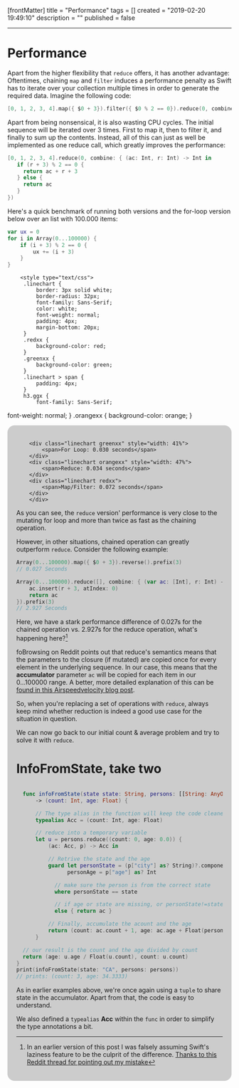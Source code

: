 [frontMatter]
title = "Performance"
tags = []
created = "2019-02-20 19:49:10"
description = ""
published = false

---

# Performance

Apart from the higher flexibility that `reduce` offers, it has another
advantage: Oftentimes, chaining `map` and `filter` induces a performance
penalty as Swift has to iterate over your collection multiple times in
order to generate the required data. Imagine the following code:

``` Swift
[0, 1, 2, 3, 4].map({ $0 + 3}).filter({ $0 % 2 == 0}).reduce(0, combine: +)
```

Apart from being nonsensical, it is also wasting CPU cycles. The initial
sequence will be iterated over 3 times. First to map it, then to filter
it, and finally to sum up the contents. Instead, all of this can just as
well be implemented as one reduce call, which greatly improves the
performance:

``` Swift
[0, 1, 2, 3, 4].reduce(0, combine: { (ac: Int, r: Int) -> Int in 
   if (r + 3) % 2 == 0 {
     return ac + r + 3
   } else {
     return ac
   }
})
```

Here\'s a quick benchmark of running both versions and the for-loop
version below over an list with 100.000 items:

``` Swift
var ux = 0
for i in Array(0...100000) {
    if (i + 3) % 2 == 0 {
        ux += (i + 3)
    }
}
```

        <style type="text/css">
         .linechart {
             border: 3px solid white;
             border-radius: 32px;
             font-family: Sans-Serif;
             color: white;
             font-weight: normal;
             padding: 4px;
             margin-bottom: 20px;
         }
         .redxx {
             background-color: red;
         }
         .greenxx {
             background-color: green;
         }
         .linechart > span {
             padding: 4px;
         }
         h3.ggx {
             font-family: Sans-Serif;
font-weight: normal;
         }
         .orangexx {
             background-color: orange;
         }
        </style>
        <div style="background-color: #ccc; padding: 20px; border-radius: 16px;">

        <div class="linechart greenxx" style="width: 41%">
            <span>For Loop: 0.030 seconds</span>
        </div>
        <div class="linechart orangexx" style="width: 47%">
            <span>Reduce: 0.034 seconds</span>
        </div>
        <div class="linechart redxx">
            <span>Map/Filter: 0.072 seconds</span>
        </div>
        </div>

As you can see, the `reduce` version\' performance is very close to the
mutating for loop and more than twice as fast as the chaining operation.

However, in other situations, chained operation can greatly outperform
`reduce`. Consider the following example:

``` Swift
Array(0...100000).map({ $0 + 3}).reverse().prefix(3)
// 0.027 Seconds
```

``` Swift
Array(0...100000).reduce([], combine: { (var ac: [Int], r: Int) -> [Int] in
    ac.insert(r + 3, atIndex: 0)
    return ac
}).prefix(3)
// 2.927 Seconds
```

Here, we have a stark performance difference of 0.027s for the chained
operation vs. 2.927s for the reduce operation, what\'s happening
here?[^2]

foBrowsing on Reddit points out that reduce\'s semantics means that the
parameters to the closure (if mutated) are copied once for every element
in the underlying sequence. In our case, this means that the
**accumulator** parameter `ac` will be copied for each item in our
0...100000 range. A better, more detailed explanation of this can be
[found in this Airspeedvelocity blog
post](http://airspeedvelocity.net/2015/08/03/arrays-linked-lists-and-performance/).

So, when you\'re replacing a set of operations with `reduce`, always
keep mind whether reduction is indeed a good use case for the situation
in question.

We can now go back to our initial count & average problem and try to
solve it with `reduce`.

# InfoFromState, take two

``` Swift

  func infoFromState(state state: String, persons: [[String: AnyObject]]) 
      -> (count: Int, age: Float) {

      // The type alias in the function will keep the code cleaner
      typealias Acc = (count: Int, age: Float)

      // reduce into a temporary variable
      let u = persons.reduce((count: 0, age: 0.0)) {
          (ac: Acc, p) -> Acc in

          // Retrive the state and the age
          guard let personState = (p["city"] as? String)?.componentsSeparatedByString(", ").last,
                personAge = p["age"] as? Int

            // make sure the person is from the correct state
            where personState == state

            // if age or state are missing, or personState!=state, leave
            else { return ac }

          // Finally, accumulate the acount and the age
          return (count: ac.count + 1, age: ac.age + Float(personAge))
      }

  // our result is the count and the age divided by count
  return (age: u.age / Float(u.count), count: u.count)
}
print(infoFromState(state: "CA", persons: persons))
// prints: (count: 3, age: 34.3333)
```

As in earlier examples above, we\'re once again using a `tuple` to share
state in the accumulator. Apart from that, the code is easy to
understand.

We also defined a `typealias` **Acc** within the `func` in order to
simplify the type annotations a bit.

[^2]: In an earlier version of this post I was falsely assuming Swift\'s
    laziness feature to be the culprit of the difference. [Thanks to
    this Reddit thread for pointing out my
    mistake](https://www.reddit.com/r/swift/comments/3uv1hy/reduce_all_the_things_alternatives_to_mapfilter/)

